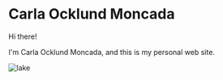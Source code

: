 # Carla Ocklund Moncada

Hi there!

I'm Carla Ocklund Moncada, and this is my personal web site.

![lake](https://user-images.githubusercontent.com/113289630/189532211-19c3a6ad-7ea5-4be3-a86e-2bcc5f589e60.png)
